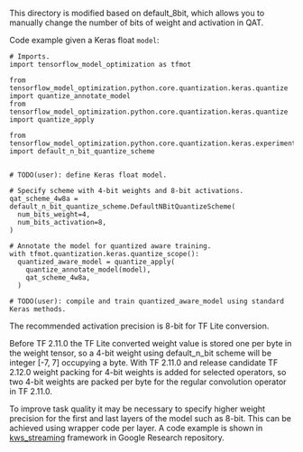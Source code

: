 This directory is modified based on default_8bit, which allows you to manually
change the number of bits of weight and activation in QAT.

Code example given a Keras float `model`:

```
# Imports.
import tensorflow_model_optimization as tfmot

from tensorflow_model_optimization.python.core.quantization.keras.quantize import quantize_annotate_model
from tensorflow_model_optimization.python.core.quantization.keras.quantize import quantize_apply

from tensorflow_model_optimization.python.core.quantization.keras.experimental.default_n_bit import default_n_bit_quantize_scheme


# TODO(user): define Keras float model.

# Specify scheme with 4-bit weights and 8-bit activations.
qat_scheme_4w8a = default_n_bit_quantize_scheme.DefaultNBitQuantizeScheme(
  num_bits_weight=4,
  num_bits_activation=8,
)

# Annotate the model for quantized aware training.
with tfmot.quantization.keras.quantize_scope():
  quantized_aware_model = quantize_apply(
    quantize_annotate_model(model),
    qat_scheme_4w8a,
  )

# TODO(user): compile and train quantized_aware_model using standard Keras methods.
```

The recommended activation precision is 8-bit for TF Lite conversion.

Before TF 2.11.0 the TF Lite converted weight value is stored one per byte in the weight tensor, so a 4-bit weight using default_n_bit scheme will be integer [-7, 7] occupying a byte.  With TF 2.11.0 and release candidate TF 2.12.0 weight packing for 4-bit weights is added for selected operators, so two 4-bit weights are packed per byte for the regular convolution operator in TF 2.11.0.

To improve task quality it may be necessary to specify higher weight precision for the first and last layers of the model such as 8-bit.  This can be achieved using wrapper code per layer.  A code example is shown in [kws_streaming](https://github.com/google-research/google-research/commit/c87bac8133e00dc4fe646c182072676146312e0f) framework in Google Research repository.
